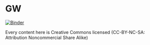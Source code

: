 # GW

[![Binder](https://mybinder.org/badge_logo.svg)](https://mybinder.org/v2/gh/prabhasyadav/HSE/master)


Every content here is Creative Commons licensed (CC-BY-NC-SA: Attribution Noncommercial Share Alike)
